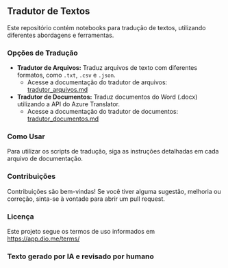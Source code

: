 ##  Tradutor de Textos

Este repositório contém notebooks para tradução de textos, utilizando diferentes abordagens e ferramentas. 

### Opções de Tradução

* **Tradutor de Arquivos:** Traduz arquivos de texto com diferentes formatos, como `.txt`, `.csv` e `.json`.
    * Acesse a documentação do tradutor de arquivos: [tradutor_arquivos.md](tradutor_arquivos.md)
* **Tradutor de Documentos:** Traduz documentos do Word (.docx) utilizando a API do Azure Translator.
    * Acesse a documentação do tradutor de documentos: [tradutor_documentos.md](tradutor_documentos.md)

### Como Usar

Para utilizar os scripts de tradução, siga as instruções detalhadas em cada arquivo de documentação.

### Contribuições

Contribuições são bem-vindas! Se você tiver alguma sugestão, melhoria ou correção, sinta-se à vontade para abrir um pull request.

### Licença

Este projeto segue os termos de uso informados em https://app.dio.me/terms/

### Texto gerado por IA e revisado por humano
